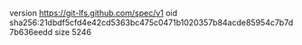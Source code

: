 version https://git-lfs.github.com/spec/v1
oid sha256:21dbdf5cfd4e42cd5363bc475c0471b1020357b84acde85954c7b7d7b636eedd
size 5246
